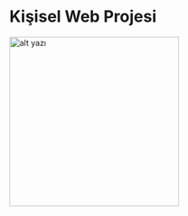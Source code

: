 # Kişisel Web Projesi

<img src="./meet-me-opl/assets/img/about/about.jpg" alt="alt yazı" width="300">
